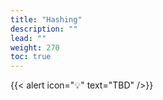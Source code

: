 ```yaml
---
title: "Hashing"
description: ""
lead: ""
weight: 270
toc: true
---
```


{{< alert icon="💡" text="TBD" />}}
